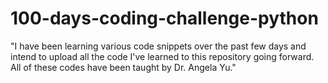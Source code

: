 # 100-days-coding-challenge-python
"I have been learning various code snippets over the past few days and intend to upload all the code I've learned to this repository going forward. All of these codes have been taught by Dr. Angela Yu."
